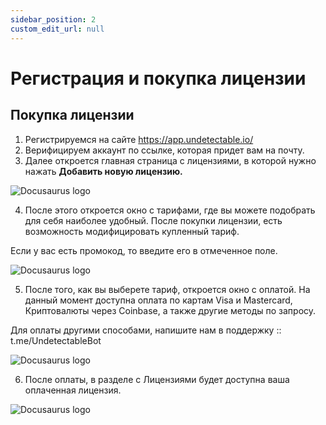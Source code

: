 ```yaml
---
sidebar_position: 2
custom_edit_url: null
---
```


# Регистрация  и покупка лицензии

## Покупка лицензии

1. Регистрируемся на сайте https://app.undetectable.io/ 
2. Верифицируем аккаунт по ссылке, которая придет вам на почту.
3. Далее откроется главная страница с лицензиями, в которой нужно нажать **Добавить новую лицензию.**

![Docusaurus logo](/img/docusaurus.png)

4. После этого откроется окно с тарифами, где вы можете подобрать для себя наиболее удобный. После покупки лицензии, есть возможность модифицировать купленный тариф.

Если у вас есть промокод, то введите его в отмеченное поле.

![Docusaurus logo](/img/docusaurus.png)

5. После того, как вы выберете тариф, откроется окно с оплатой. На данный момент доступна оплата по картам Visa и Mastercard, Криптовалюты через Coinbase, а также другие методы по запросу.

Для оплаты другими способами, напишите нам в поддержку :: t.me/UndetectableBot

![Docusaurus logo](/img/docusaurus.png)

6. После оплаты, в разделе c Лицензиями будет доступна ваша оплаченная лицензия.

![Docusaurus logo](/img/docusaurus.png)

